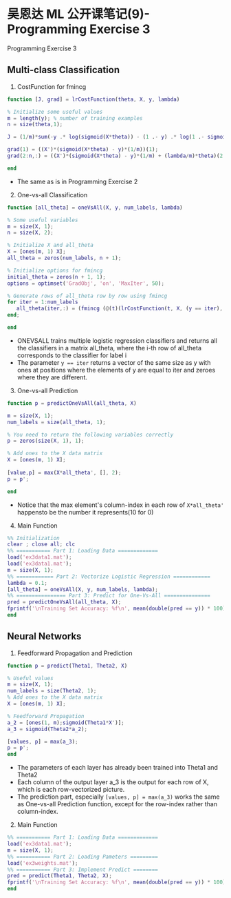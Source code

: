 # 吴恩达 ML 公开课笔记(9)-Programming Exercise 3


Programming Exercise 3

<!--more-->

## Multi-class Classification
1. CostFunction for fmincg
 ```matlab
function [J, grad] = lrCostFunction(theta, X, y, lambda)

% Initialize some useful values
m = length(y); % number of training examples
n = size(theta,1);

J = (1/m)*sum(-y .* log(sigmoid(X*theta)) - (1 .- y) .* log(1 .- sigmoid(X*theta))) + (lambda/(2*m))*(theta'(2:n) * theta(2:n));

grad(1) = ((X')*(sigmoid(X*theta) - y)*(1/m))(1);
grad(2:n,:) = ((X')*(sigmoid(X*theta) - y)*(1/m) + (lambda/m)*theta)(2:n,:);

end
 ```
 - The same as is in Programming Exercise 2

2. One-vs-all Classification
 ```matlab
function [all_theta] = oneVsAll(X, y, num_labels, lambda)

% Some useful variables
m = size(X, 1);
n = size(X, 2);

% Initialize X and all_theta
X = [ones(m, 1) X];
all_theta = zeros(num_labels, n + 1);

% Initialize options for fmincg
initial_theta = zeros(n + 1, 1);
options = optimset('GradObj', 'on', 'MaxIter', 50);

% Generate rows of all_theta row by row using fmincg
for iter = 1:num_labels
	all_theta(iter,:) = (fmincg (@(t)(lrCostFunction(t, X, (y == iter), lambda)), initial_theta, options))';
end;

end

 ```
 - ONEVSALL trains multiple logistic regression classifiers and returns all the classifiers in a matrix all_theta, where the i-th row of all_theta corresponds to the classifier for label i
 - The parameter `y == iter` returns a vector of the same size as y with ones at positions where the elements of y are equal to iter and zeroes where they are different.

3. One-vs-all Prediction
 ```matlab
function p = predictOneVsAll(all_theta, X)

m = size(X, 1);
num_labels = size(all_theta, 1);

% You need to return the following variables correctly 
p = zeros(size(X, 1), 1);

% Add ones to the X data matrix
X = [ones(m, 1) X];
      
[value,p] = max(X*all_theta', [], 2);
p = p';

end
 ```
 - Notice that the max element's column-index in each row of `X*all_theta'` happensto be the number it represents(10 for 0)

4. Main Function
 ```matlab
%% Initialization
clear ; close all; clc
%% =========== Part 1: Loading Data =============
load('ex3data1.mat');
load('ex3data1.mat');
m = size(X, 1);
%% ============ Part 2: Vectorize Logistic Regression ============
lambda = 0.1;
[all_theta] = oneVsAll(X, y, num_labels, lambda);
%% ================ Part 3: Predict for One-Vs-All ===============
pred = predictOneVsAll(all_theta, X);
fprintf('\nTraining Set Accuracy: %f\n', mean(double(pred == y)) * 100);
end
 ```

## Neural Networks
1. Feedforward Propagation and Prediction
 ```matlab
function p = predict(Theta1, Theta2, X)

% Useful values
m = size(X, 1);
num_labels = size(Theta2, 1);
% Add ones to the X data matrix
X = [ones(m, 1) X];

% Feedforward Propagation
a_2 = [ones(1, m);sigmoid(Theta1*X')];
a_3 = sigmoid(Theta2*a_2);

[values, p] = max(a_3);
p = p';
end
 ```
 - The parameters of each layer has already been trained into Theta1 and Theta2
 - Each column of the output layer a_3 is the output for each row of X, which is each row-vectorized picture.
 - The prediction part, especially `[values, p] = max(a_3)` works the same as One-vs-all Prediction function, except for the row-index rather than column-index.

2. Main Function
 ```matlab
%% =========== Part 1: Loading Data =============
load('ex3data1.mat');
m = size(X, 1);
%% =========== Part 2: Loading Pameters =========
load('ex3weights.mat');
%% =========== Part 3: Implement Predict ========
pred = predict(Theta1, Theta2, X);
fprintf('\nTraining Set Accuracy: %f\n', mean(double(pred == y)) * 100);
end
 ```

